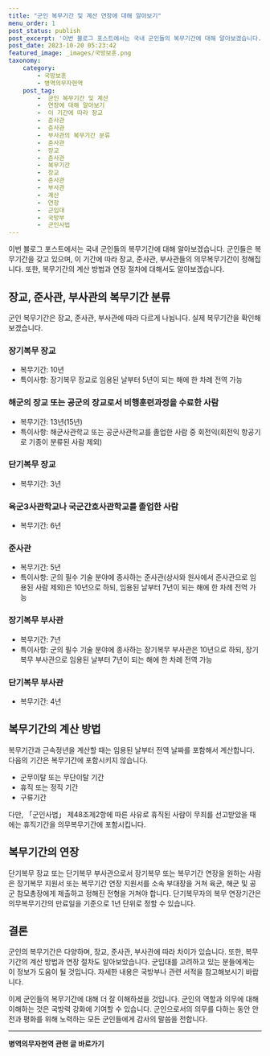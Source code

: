 ```yaml
---
title: "군인 복무기간 및 계산 연장에 대해 알아보기"
menu_order: 1
post_status: publish
post_excerpt: '이번 블로그 포스트에서는 국내 군인들의 복무기간에 대해 알아보겠습니다. 군인들은 복무기간을 갖고 있으며, 이 기간에 따라 장교, 준사관, 부사관들의 의무복무기간이 정해집니다. 또한, 복무기간의 계산 방법과 연장 절차에 대해서도 알아보겠습니다.'
post_date: 2023-10-20 05:23:42
featured_image: _images/국방보훈.png
taxonomy:
    category:
        - 국방보훈
        - 병역의무자현역
    post_tag:
        -  군인 복무기간 및 계산
        -  연장에 대해 알아보기
        -  이 기간에 따라 장교
        -  준사관
        -  준사관
        -  부사관의 복무기간 분류
        -  준사관
        -  장교
        -  준사관
        -  복무기간
        -  장교
        -  준사관
        -  부사관
        -  계산
        -  연장
        -  군입대
        -  국방부
        -  군인사법
---
```




이번 블로그 포스트에서는 국내 군인들의 복무기간에 대해 알아보겠습니다. 군인들은 복무기간을 갖고 있으며, 이 기간에 따라 장교, 준사관, 부사관들의 의무복무기간이 정해집니다. 또한, 복무기간의 계산 방법과 연장 절차에 대해서도 알아보겠습니다. 

## 장교, 준사관, 부사관의 복무기간 분류

군인 복무기간은 장교, 준사관, 부사관에 따라 다르게 나뉩니다. 실제 복무기간을 확인해보겠습니다.

### 장기복무 장교

- 복무기간: 10년 
- 특이사항: 장기복무 장교로 임용된 날부터 5년이 되는 해에 한 차례 전역 가능

### 해군의 장교 또는 공군의 장교로서 비행훈련과정을 수료한 사람

- 복무기간: 13년(15년)
- 특이사항: 해군사관학교 또는 공군사관학교를 졸업한 사람 중 회전익(회전익 항공기로 기종이 분류된 사람 제외)

### 단기복무 장교

- 복무기간: 3년

### 육군3사관학교나 국군간호사관학교를 졸업한 사람

- 복무기간: 6년

### 준사관

- 복무기간: 5년
- 특이사항: 군의 필수 기술 분야에 종사하는 준사관(상사와 원사에서 준사관으로 임용된 사람 제외)은 10년으로 하되, 임용된 날부터 7년이 되는 해에 한 차례 전역 가능

### 장기복무 부사관

- 복무기간: 7년
- 특이사항: 군의 필수 기술 분야에 종사하는 장기복무 부사관은 10년으로 하되, 장기복무 부사관으로 임용된 날부터 7년이 되는 해에 한 차례 전역 가능

### 단기복무 부사관

- 복무기간: 4년

## 복무기간의 계산 방법

복무기간과 근속정년을 계산할 때는 임용된 날부터 전역 날짜를 포함해서 계산합니다. 다음의 기간은 복무기간에 포함시키지 않습니다.

- 군무이탈 또는 무단이탈 기간
- 휴직 또는 정직 기간
- 구류기간

다만, 「군인사법」 제48조제2항에 따른 사유로 휴직된 사람이 무죄를 선고받았을 때에는 휴직기간을 의무복무기간에 포함시킵니다.

## 복무기간의 연장

단기복무 장교 또는 단기복무 부사관으로서 장기복무 또는 복무기간 연장을 원하는 사람은 장기복무 지원서 또는 복무기간 연장 지원서를 소속 부대장을 거쳐 육군, 해군 및 공군 참모총장에게 제출하고 정해진 전형을 거쳐야 합니다. 단기복무자의 복무 연장기간은 의무복무기간의 만료일을 기준으로 1년 단위로 정할 수 있습니다.

## 결론

군인의 복무기간은 다양하며, 장교, 준사관, 부사관에 따라 차이가 있습니다. 또한, 복무기간의 계산 방법과 연장 절차도 알아보았습니다. 군입대를 고려하고 있는 분들에게는 이 정보가 도움이 될 것입니다. 자세한 내용은 국방부나 관련 서적을 참고해보시기 바랍니다.

이제 군인들의 복무기간에 대해 더 잘 이해하셨을 것입니다. 군인의 역할과 의무에 대해 이해하는 것은 국방력 강화에 기여할 수 있습니다. 군인으로서의 의무를 다하는 동안 안전과 평화를 위해 노력하는 모든 군인들에게 감사의 말씀을 전합니다.
<!-- wp:separator -->
<hr class="wp-block-separator has-alpha-channel-opacity"/>
<!-- /wp:separator -->

<!-- wp:group {"backgroundColor":"base","layout":{"type":"constrained"}} -->
<div class="wp-block-group has-base-background-color has-background"><!-- wp:paragraph {"align":"center","fontSize":"medium"} -->
<p class="has-text-align-center has-large-font-size"><strong>병역의무자현역 관련 글 바로가기</strong></p>
<!-- /wp:paragraph -->


<!-- wp:latest-posts
{"categories":[{"id":9912,"count":19,"description":"","link":"https://uknowlaw.com/category/%eb%b3%91%ec%97%ad%ec%9d%98%eb%ac%b4%ec%9e%90%ed%98%84%ec%97%ad/","name":"병역의무자현역","slug":"병역의무자현역","taxonomy":"category","parent":0,"meta":[],"_links":{"self":[{"href":"https://uknowlaw.com/wp-json/wp/v2/categories/9912"}],"collection":[{"href":"https://uknowlaw.com/wp-json/wp/v2/categories"}],"about":[{"href":"https://uknowlaw.com/wp-json/wp/v2/taxonomies/category"}],"wp:post_type":[{"href":"https://uknowlaw.com/wp-json/wp/v2/posts?categories=9912"}],"curies":[{"name":"wp","href":"https://api.w.org/{rel}","templated":true}]}}],"postsToShow":100,"excerptLength":28,"postLayout":"grid","columns":2,"featuredImageAlign":"left","featuredImageSizeSlug":"large","fontSize":16px} /--></div>
<!-- /wp:group -->